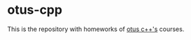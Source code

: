 # otus-cpp

This is the repository with homeworks of [otus c++'s](https://otus.ru/learning/73720/) courses.
